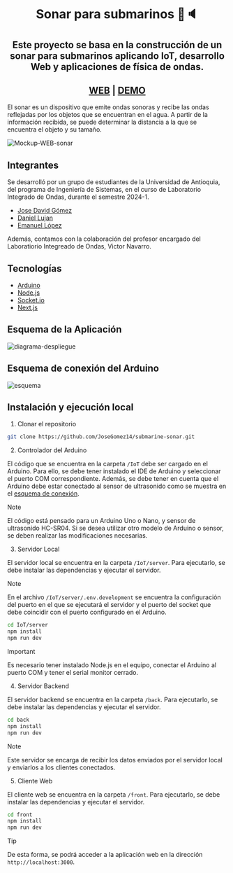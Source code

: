 <div align="center">
<h1>Sonar para submarinos 🤖🔈</h1>
<h2>Este proyecto se basa en la construcción de un sonar para submarinos aplicando IoT, desarrollo Web y aplicaciones de física de ondas.</h2>

<h2><a href='https://submarine-sonar.vercel.app/'>WEB</a> | <a href='/'>DEMO</a> </h2>
</div>
El sonar es un dispositivo que emite ondas sonoras y recibe las ondas reflejadas por los objetos que se encuentran en el agua. A partir de la información recibida, se puede determinar la distancia a la que se encuentra el objeto y su tamaño.

![Mockup-WEB-sonar](https://github.com/JoseGomez14/submarine-sonar/assets/110755221/76b121ee-aed4-4eac-a269-353a874b6a2d)

## Integrantes

Se desarrolló por un grupo de estudiantes de la Universidad de Antioquia, del programa de Ingeniería de Sistemas, en el curso de Laboratorio Integrado de Ondas, durante el semestre 2024-1.

- [Jose David Gómez](https://github.com/josegomez14)
- [Daniel Lujan](https://github.com/daniel-lujan)
- [Emanuel López](https://github.com/emanuellopezh)

Además, contamos con la colaboración del profesor encargado del Laboratiorio Integreado de Ondas, Victor Navarro.

## Tecnologías

- [Arduino](https://www.arduino.cc/)
- [Node.js](https://nodejs.org/)
- [Socket.io](https://socket.io/)
- [Next.js](https://nextjs.org/)

## Esquema de la Aplicación

![diagrama-despliegue](https://github.com/JoseGomez14/submarine-sonar/assets/110755221/5e795877-ddb8-42f1-af2c-78c8d5d61386)

## Esquema de conexión del Arduino

![esquema](https://github.com/JoseGomez14/submarine-sonar/assets/110755221/0959d2f5-215f-455f-bcce-5dc5f436027f)

## Instalación y ejecución local

1. Clonar el repositorio

```bash
git clone https://github.com/JoseGomez14/submarine-sonar.git
```

2. Controlador del Arduino

El código que se encuentra en la carpeta `/IoT` debe ser cargado en el Arduino. Para ello, se debe tener instalado el IDE de Arduino y seleccionar el puerto COM correspondiente. Además, se debe tener en cuenta que el Arduino debe estar conectado al sensor de ultrasonido como se muestra en el [esquema de conexión](#esquema-de-conexión-del-arduino).

> [!NOTE]
> El código está pensado para un Arduino Uno o Nano, y sensor de ultrasonido HC-SR04. Si se desea utilizar otro modelo de Arduino o sensor, se deben realizar las modificaciones necesarias.

3. Servidor Local

El servidor local se encuentra en la carpeta `/IoT/server`. Para ejecutarlo, se debe instalar las dependencias y ejecutar el servidor.

> [!NOTE]  
> En el archivo `/IoT/server/.env.development` se encuentra la configuración del puerto en el que se ejecutará el servidor y el puerto del socket que debe coincidir con el puerto configurado en el Arduino.

```bash
cd IoT/server
npm install
npm run dev
```

> [!IMPORTANT]  
> Es necesario tener instalado Node.js en el equipo, conectar el Arduino al puerto COM y tener el serial monitor cerrado.

4. Servidor Backend

El servidor backend se encuentra en la carpeta `/back`. Para ejecutarlo, se debe instalar las dependencias y ejecutar el servidor.

```bash
cd back
npm install
npm run dev
```

> [!NOTE]
> Este servidor se encarga de recibir los datos enviados por el servidor local y enviarlos a los clientes conectados.

5. Cliente Web

El cliente web se encuentra en la carpeta `/front`. Para ejecutarlo, se debe instalar las dependencias y ejecutar el servidor.

```bash
cd front
npm install
npm run dev
```

> [!TIP]
> De esta forma, se podrá acceder a la aplicación web en la dirección `http://localhost:3000`.
